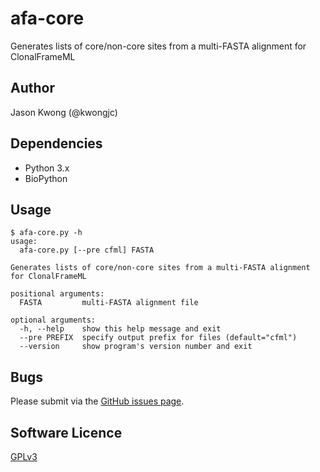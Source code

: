 # afa-core
Generates lists of core/non-core sites from a multi-FASTA alignment for ClonalFrameML

## Author

Jason Kwong (@kwongjc)

## Dependencies
* Python 3.x
* BioPython

## Usage

```
$ afa-core.py -h
usage: 
  afa-core.py [--pre cfml] FASTA

Generates lists of core/non-core sites from a multi-FASTA alignment for ClonalFrameML

positional arguments:
  FASTA         multi-FASTA alignment file

optional arguments:
  -h, --help    show this help message and exit
  --pre PREFIX  specify output prefix for files (default="cfml")
  --version     show program's version number and exit
```

## Bugs

Please submit via the [GitHub issues page](https://github.com/kwongj/afa-core/issues).  

## Software Licence

[GPLv3](https://github.com/kwongj/afa-core/blob/master/LICENSE)
